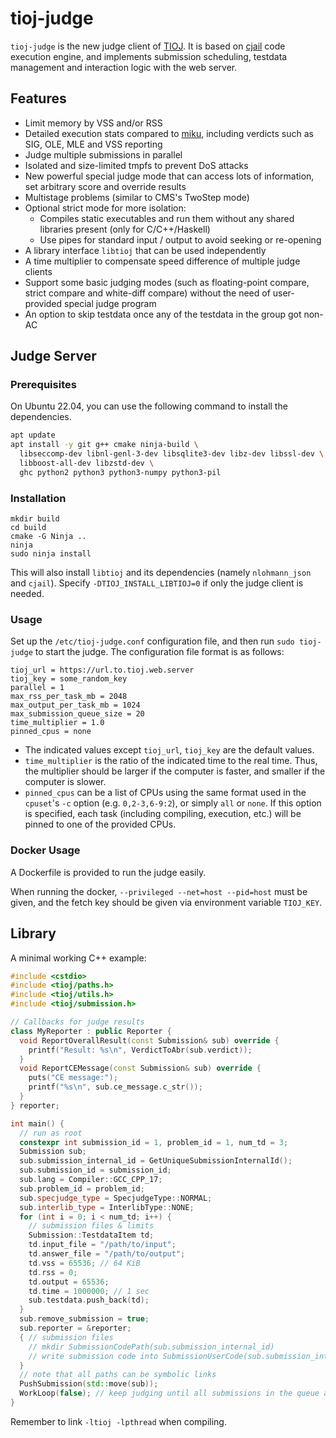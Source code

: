 # tioj-judge

`tioj-judge` is the new judge client of [TIOJ](https://github.com/TIOJ-INFOR-Online-Judge/tioj). It is based on [cjail](https://github.com/Leo1003/cjail) code execution engine, and implements submission scheduling, testdata management and interaction logic with the web server.

## Features

- Limit memory by VSS and/or RSS
- Detailed execution stats compared to [miku](https://github.com/TIOJ-INFOR-Online-Judge/miku), including verdicts such as SIG, OLE, MLE and VSS reporting
- Judge multiple submissions in parallel
- Isolated and size-limited tmpfs to prevent DoS attacks
- New powerful special judge mode that can access lots of information, set arbitrary score and override results
- Multistage problems (similar to CMS's TwoStep mode)
- Optional strict mode for more isolation:
    - Compiles static executables and run them without any shared libraries present (only for C/C++/Haskell)
    - Use pipes for standard input / output to avoid seeking or re-opening
- A library interface `libtioj` that can be used independently
- A time multiplier to compensate speed difference of multiple judge clients
- Support some basic judging modes (such as floating-point compare, strict compare and white-diff compare) without the need of user-provided special judge program
- An option to skip testdata once any of the testdata in the group got non-AC

## Judge Server

### Prerequisites

On Ubuntu 22.04, you can use the following command to install the dependencies.

```bash
apt update
apt install -y git g++ cmake ninja-build \
  libseccomp-dev libnl-genl-3-dev libsqlite3-dev libz-dev libssl-dev \
  libboost-all-dev libzstd-dev \
  ghc python2 python3 python3-numpy python3-pil
```

### Installation

```
mkdir build
cd build
cmake -G Ninja ..
ninja
sudo ninja install
```

This will also install `libtioj` and its dependencies (namely `nlohmann_json` and `cjail`). Specify `-DTIOJ_INSTALL_LIBTIOJ=0` if only the judge client is needed.

### Usage

Set up the `/etc/tioj-judge.conf` configuration file, and then run `sudo tioj-judge` to start the judge. The configuration file format is as follows:

```
tioj_url = https://url.to.tioj.web.server
tioj_key = some_random_key
parallel = 1
max_rss_per_task_mb = 2048
max_output_per_task_mb = 1024
max_submission_queue_size = 20
time_multiplier = 1.0
pinned_cpus = none
```

- The indicated values except `tioj_url`, `tioj_key` are the default values.
- `time_multiplier` is the ratio of the indicated time to the real time. Thus, the multiplier should be larger if the computer is faster, and smaller if the computer is slower.
- `pinned_cpus` can be a list of CPUs using the same format used in the `cpuset`'s `-c` option (e.g. `0,2-3,6-9:2`), or simply `all` or `none`. If this option is specified, each task (including compiling, execution, etc.) will be pinned to one of the provided CPUs.

### Docker Usage

A Dockerfile is provided to run the judge easily.

When running the docker, `--privileged --net=host --pid=host` must be given, and the fetch key should be given via environment variable `TIOJ_KEY`.

## Library

A minimal working C++ example:

```c++
#include <cstdio>
#include <tioj/paths.h>
#include <tioj/utils.h>
#include <tioj/submission.h>

// Callbacks for judge results
class MyReporter : public Reporter {
  void ReportOverallResult(const Submission& sub) override {
    printf("Result: %s\n", VerdictToAbr(sub.verdict));
  }
  void ReportCEMessage(const Submission& sub) override {
    puts("CE message:");
    printf("%s\n", sub.ce_message.c_str());
  }
} reporter;

int main() {
  // run as root
  constexpr int submission_id = 1, problem_id = 1, num_td = 3;
  Submission sub;
  sub.submission_internal_id = GetUniqueSubmissionInternalId();
  sub.submission_id = submission_id;
  sub.lang = Compiler::GCC_CPP_17;
  sub.problem_id = problem_id;
  sub.specjudge_type = SpecjudgeType::NORMAL;
  sub.interlib_type = InterlibType::NONE;
  for (int i = 0; i < num_td; i++) {
    // submission files & limits
    Submission::TestdataItem td;
    td.input_file = "/path/to/input";
    td.answer_file = "/path/to/output";
    td.vss = 65536; // 64 KiB
    td.rss = 0;
    td.output = 65536;
    td.time = 1000000; // 1 sec
    sub.testdata.push_back(td);
  }
  sub.remove_submission = true;
  sub.reporter = &reporter;
  { // submission files
    // mkdir SubmissionCodePath(sub.submission_internal_id)
    // write submission code into SubmissionUserCode(sub.submission_internal_id)
  }
  // note that all paths can be symbolic links
  PushSubmission(std::move(sub));
  WorkLoop(false); // keep judging until all submissions in the queue are finished
}
```

Remember to link `-ltioj -lpthread` when compiling.
